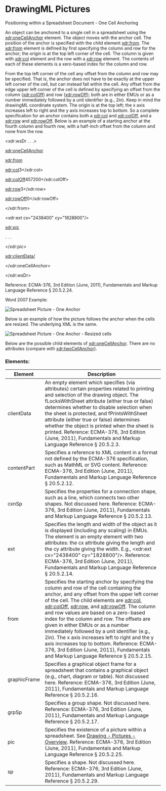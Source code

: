 # DrawingML Pictures

Positioning within a Spreadsheet Document - One Cell Anchoring

An object can be anchored to a single cell in a spreadsheet using the <xdr:oneCellAnchor> element. The object moves with the anchor cell. The position of the anchor is specified with the child element <xdr:from>. The <xdr:from> element is defined by first specifying the column and row for the anchor; the origin is at the top left corner of the cell. The column is given with <xdr:col> element and the row with a <xdr:row> element. The contents of each of these elements is a xero-based index for the column and row.

From the top left corner of the cell any offset from the column and row may be specified. That is, the anchor does not have to be exactly at the upper left corner of the cell, but can instead fall within the cell. Any offset from the edge upper left corner of the cell is defined by specifying an offset from the column (<xdr:colOff>) and row (<xdr:rowOff>); both are in either EMUs or as a number immediately followed by a unit identifier (e.g., 2in). Keep in mind the drawingML coordinate system. The origin is at the top left; the x axis increases left to right and the y axis increases top to bottom. So a complete specification for an anchor contains both a <xdr:col> and <xdr:colOff>, and a <xdr:row> and <xdr:rowOff>. Below is an example of a starting anchor at the fourth column and fourth row, with a half-inch offset from the column and none from the row.

<xdr:wsDr . . .>

<xdr:oneCellAnchor>

<xdr:from>

<xdr:col>3</xdr:col>

<xdr:colOff>457200</xdr:colOff>

<xdr:row>3</xdr:row>

<xdr:rowOff>0</xdr:rowOff>

</xdr:from>

<xdr:ext cx="2438400" cy="1828800"/>

<xdr:pic>

. . .

</xdr:pic>

<xdr:clientData/>

</xdr:oneCellAnchor>

</xdr:wsDr>

Reference: ECMA-376, 3rd Edition (June, 2011), Fundamentals and Markup Language Reference § 20.5.2.24.

Word 2007 Example:

![Spreadsheet Picture - One Anchor](drwImages\drwInSpread-oneAnchor.gif)

Below is an example of how the picture follows the anchor when the cells are resized. The underlying XML is the same.

![Spreadsheet Picture - One Anchor - Resized cells](drwImages\drwInSpread-oneAnchor2.gif)

Below are the possible child elements of <xdr:oneCellAnchor>. There are no attributes (compare with <xdr:twoCellAnchor>).

### Elements:

| Element      | Description                                                                                                                                                                                                                                                                                                                                                                                                                                                                                                                                                                                                          |
| ------------ | -------------------------------------------------------------------------------------------------------------------------------------------------------------------------------------------------------------------------------------------------------------------------------------------------------------------------------------------------------------------------------------------------------------------------------------------------------------------------------------------------------------------------------------------------------------------------------------------------------------------- |
| clientData   | An empty element which specifies (via attributes) certain properties related to printing and selection of the drawing object. The fLocksWithSheet attribute (either true or false) determines whether to disable selection when the sheet is protected, and fPrintsWithSheet attribute (either true or false) determines whether the object is printed when the sheet is printed. Reference: ECMA-376, 3rd Edition (June, 2011), Fundamentals and Markup Language Reference § 20.5.2.3.                                                                                                                              |
| contentPart  | Specifies a reference to XML content in a format not defined by the ECMA-376 specification, such as MathML or SVG content. Reference: ECMA-376, 3rd Edition (June, 2011), Fundamentals and Markup Language Reference § 20.5.2.12.                                                                                                                                                                                                                                                                                                                                                                                    |
| cxnSp        | Specifies the properties for a connection shape, such as a line, which connects two other shapes. Not discussed here. Reference: ECMA-376, 3rd Edition (June, 2011), Fundamentals and Markup Language Reference § 20.5.2.13.                                                                                                                                                                                                                                                                                                                                                                                         |
| ext          | Specifies the length and width of the object as it is displayed (including any scaling) in EMUs. The element is an empty element with two attributes: the cx attribute giving the length and the cy attribute giving the width. E.g., <xdr:ext cx="2438400" cy="1828800"/>. Reference: ECMA-376, 3rd Edition (June, 2011), Fundamentals and Markup Language Reference § 20.5.2.14.                                                                                                                                                                                                                                   |
| from         | Specifies the starting anchor by specifying the column and row of the cell containing the anchor, and any offset from the upper left corner of the cell. The child elements are <xdr:col>, <xdr:colOff>, <xdr:row>, and <xdr:rowOff>. The column and row values are based on a zero-based index for the column and row. The offsets are given in either EMUs or as a number immediately followed by a unit identifier (e.g., 2in). The x axis increases left to right and the y axis increases top to bottom. Reference: ECMA-376, 3rd Edition (June, 2011), Fundamentals and Markup Language Reference § 20.5.2.15. |
| graphicFrame | Specifies a graphical object frame for a spreadsheet that contains a graphical object (e.g., chart, diagram or table). Not discussed here. Reference: ECMA-376, 3rd Edition (June, 2011), Fundamentals and Markup Language Reference § 20.5.2.16.                                                                                                                                                                                                                                                                                                                                                                    |
| grpSp        | Specifies a group shape. Not discussed here. Reference: ECMA-376, 3rd Edition (June, 2011), Fundamentals and Markup Language Reference § 20.5.2.17.                                                                                                                                                                                                                                                                                                                                                                                                                                                                  |
| pic          | Specifies the existence of a picture within a spreadsheet. See [Drawing - Pictures - Overview](drwPic.md). Reference: ECMA-376, 3rd Edition (June, 2011), Fundamentals and Markup Language Reference § 20.5.2.25.                                                                                                                                                                                                                                                                                                                                                                                                    |
| sp           | Specifies a shape. Not discussed here. Reference: ECMA-376, 3rd Edition (June, 2011), Fundamentals and Markup Language Reference § 20.5.2.29.                                                                                                                                                                                                                                                                                                                                                                                                                                                                        |
